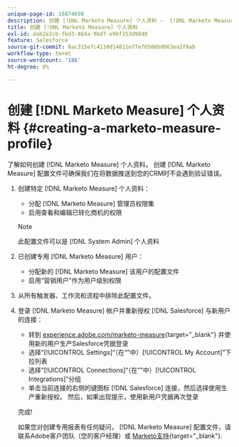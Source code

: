 ```yaml
---
unique-page-id: 18874698
description: 创建 [!DNL Marketo Measure] 个人资料 —  [!DNL Marketo Measure]  — 产品文档
title: 创建 [!DNL Marketo Measure] 个人资料
exl-id: dab2e2cb-fbd3-464a-9bd7-e9bf153d9848
feature: Salesforce
source-git-commit: 8ac315e7c4110d14811e77ef0586bd663ea1f8ab
workflow-type: tm+mt
source-wordcount: '186'
ht-degree: 0%

---
```


# 创建 [!DNL Marketo Measure] 个人资料 {#creating-a-marketo-measure-profile}

了解如何创建 [!DNL Marketo Measure] 个人资料。 创建 [!DNL Marketo Measure] 配置文件可确保我们在将数据推送到您的CRM时不会遇到验证错误。

1. 创建特定 [!DNL Marketo Measure] 个人资料：

   * 分配 [!DNL Marketo Measure] 管理员权限集
   * 启用查看和编辑已转化商机的权限

   >[!NOTE]
   >
   >此配置文件可以是 [!DNL System Admin] 个人资料

1. 已创建专用 [!DNL Marketo Measure] 用户：

   * 分配新的 [!DNL Marketo Measure] 该用户的配置文件
   * 启用“营销用户”作为用户级别权限

1. 从所有触发器、工作流和流程中排除此配置文件。
1. 登录 [!DNL Marketo Measure] 帐户并重新授权 [!DNL Salesforce] 与新用户的连接：

   * 转到 [experience.adobe.com/marketo-measure](https://experience.adobe.com/marketo-measure){target="_blank"} 并使用新的用户生产Salesforce凭据登录
   * 选择“[!UICONTROL Settings]“（在“”中）[!UICONTROL My Account]”下拉列表
   * 选择“[!UICONTROL Connections]“（在“”中）[!UICONTROL Integrations]”分组
   * 单击当前连接的右侧的键图标 [!DNL Salesforce] 连接，然后选择使用生产重新授权。 然后，如果出现提示，使用新用户凭据再次登录

   完成!

   如果您对创建专用报表有任何疑问， [!DNL Marketo Measure] 配置文件，请联系Adobe客户团队（您的客户经理）或 [Marketo支持](https://nation.marketo.com/t5/support/ct-p/Support){target="_blank"}.
